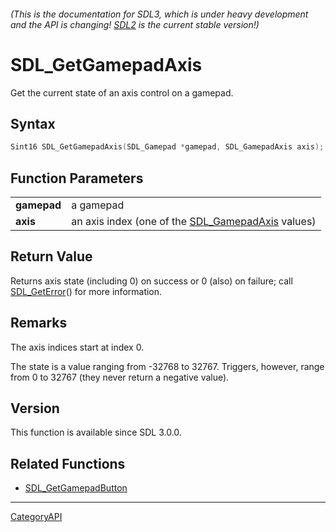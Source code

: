 ###### (This is the documentation for SDL3, which is under heavy development and the API is changing! [SDL2](https://wiki.libsdl.org/SDL2/) is the current stable version!)
# SDL_GetGamepadAxis

Get the current state of an axis control on a gamepad.

## Syntax

```c
Sint16 SDL_GetGamepadAxis(SDL_Gamepad *gamepad, SDL_GamepadAxis axis);

```

## Function Parameters

|                 |                                                                      |
| --------------- | -------------------------------------------------------------------- |
| **gamepad**     | a gamepad                                                            |
| **axis**        | an axis index (one of the [SDL_GamepadAxis](SDL_GamepadAxis) values) |

## Return Value

Returns axis state (including 0) on success or 0 (also) on failure; call
[SDL_GetError](SDL_GetError)() for more information.

## Remarks

The axis indices start at index 0.

The state is a value ranging from -32768 to 32767. Triggers, however, range
from 0 to 32767 (they never return a negative value).

## Version

This function is available since SDL 3.0.0.

## Related Functions

* [SDL_GetGamepadButton](SDL_GetGamepadButton)

----
[CategoryAPI](CategoryAPI)

